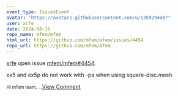 ```yaml
---
event_type: IssuesEvent
avatar: "https://avatars.githubusercontent.com/u/135929448?"
user: xrfe
date: 2024-08-16
repo_name: mfem/mfem
html_url: https://github.com/mfem/mfem/issues/4454
repo_url: https://github.com/mfem/mfem
---
```


<a href='https://github.com/xrfe' target='_blank'>xrfe</a> open issue <a href='https://github.com/mfem/mfem/issues/4454' target='_blank'>mfem/mfem#4454</a>.

<p>ex5 and ex5p do not work with -pa when using square-disc.mesh</p><small>Hi mfem team,...</small><a href='https://github.com/mfem/mfem/issues/4454' target='_blank'>View Comment</a>